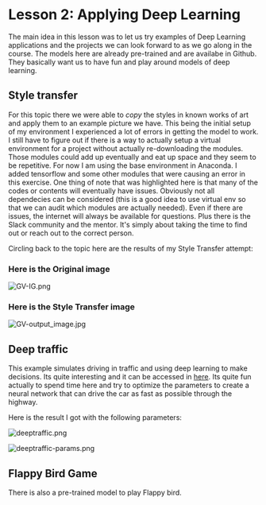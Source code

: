 
# Lesson 2: Applying Deep Learning

The main idea in this lesson was to let us try examples of Deep Learning applications and the projects we can look forward to as we go along in the course. The models here are already pre-trained and are availabe in Github. They basically want us to have fun and play around models of deep learning.

## Style transfer

For this topic there we were able to _copy_ the styles in known works of art and apply them to an example picture we have. This being the initial setup of my environment I experienced a lot of errors in getting the model to work. I still have to figure out if there is a way to actually setup a virtual environment for a project without actually re-downloading the modules. Those modules could add up eventually and eat up space and they seem to be repetitive. For now I am using the base environment in Anaconda. I added tensorflow and some other modules that were causing an error in this exercise. One thing of note that was highlighted here is that many of the codes or contents will eventually have issues. Obviously not all dependecies can be considered (this is a good idea to use virtual env so that we can audit which modules are actually needed). Even if there are issues, the internet will always be available for questions. Plus there is the Slack community and the mentor. It's simply about taking the time to find out or reach out to the correct person.

Circling back to the topic here are the results of my Style Transfer attempt:

### Here is the Original image

![GV-IG.png](attachment:GV-IG.png)

### Here is the Style Transfer image

![GV-output_image.jpg](attachment:GV-output_image.jpg)

## Deep traffic

This example simulates driving in traffic and using deep learning to make decisions. Its quite interesting and it can be accessed in [here](https://selfdrivingcars.mit.edu/deeptraffic/). Its quite fun actually to spend time here and try to optimize the parameters to create a neural network that can drive the car as fast as possible through the highway.

Here is the result I got with the following parameters:

![deeptraffic.png](attachment:deeptraffic.png)

![deeptraffic-params.png](attachment:deeptraffic-params.png)


## Flappy Bird Game

There is also a pre-trained model to play Flappy bird. 
